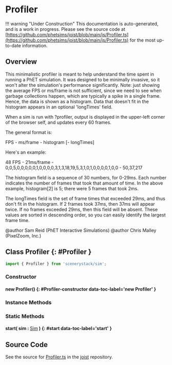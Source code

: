 # Profiler

!!! warning "Under Construction"
    This documentation is auto-generated, and is a work in progress. Please see the source code at
    [https://github.com/phetsims/joist/blob/main/js/Profiler.ts](https://github.com/phetsims/joist/blob/main/js/Profiler.ts) for the most up-to-date information.

## Overview

This minimalistic profiler is meant to help understand the time spent in running a PhET simulation.
It was designed to be minimally invasive, so it won't alter the simulation's performance significantly.
Note: just showing the average FPS or ms/frame is not sufficient, since we need to see when garbage collections
happen, which are typically a spike in a single frame.  Hence, the data is shown as a histogram. Data that
doesn't fit in the histogram appears in an optional 'longTimes' field.

When a sim is run with ?profiler, output is displayed in the upper-left corner of the browser self, and updates
every 60 frames.

The general format is:

FPS - ms/frame - histogram [- longTimes]

Here's an example:

48 FPS - 21ms/frame - 0,0,5,0,0,0,0,0,1,0,0,0,0,3,1,3,18,19,5,3,1,0,1,0,0,0,0,1,0,0 - 50,37,217

The histogram field is a sequence of 30 numbers, for 0-29ms. Each number indicates the number of frames that took
that amount of time. In the above example, histogram[2] is 5; there were 5 frames that took 2ms.

The longTimes field is the set of frame times that exceeded 29ms, and thus don't fit in the histogram.
If 2 frames took 37ms, then 37ms will appear twice.  If no frames exceeded 29ms, then this field will be absent.
These values are sorted in descending order, so you can easily identify the largest frame time.

@author Sam Reid (PhET Interactive Simulations)
@author Chris Malley (PixelZoom, Inc.)

## Class Profiler {: #Profiler }


```js
import { Profiler } from 'scenerystack/sim';
```
### Constructor

#### new Profiler() {: #Profiler-constructor data-toc-label='new Profiler' }

### Instance Methods



### Static Methods

#### start( sim : <span style="font-weight: 400;">[Sim](../sim/Sim.md)</span> ) {: #start data-toc-label='start' }



## Source Code

See the source for [Profiler.ts](https://github.com/phetsims/joist/blob/main/js/Profiler.ts) in the [joist](https://github.com/phetsims/joist) repository.
